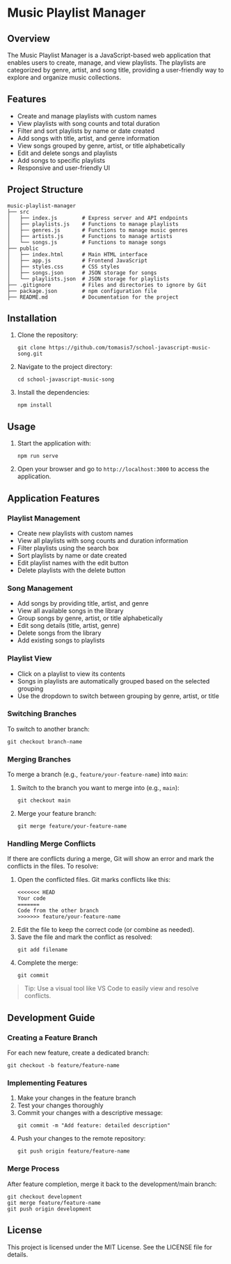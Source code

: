 # Music Playlist Manager

## Overview

The Music Playlist Manager is a JavaScript-based web application that enables users to create, manage, and view playlists. The playlists are categorized by genre, artist, and song title, providing a user-friendly way to explore and organize music collections.

## Features

- Create and manage playlists with custom names
- View playlists with song counts and total duration
- Filter and sort playlists by name or date created
- Add songs with title, artist, and genre information
- View songs grouped by genre, artist, or title alphabetically
- Edit and delete songs and playlists
- Add songs to specific playlists
- Responsive and user-friendly UI

## Project Structure

```
music-playlist-manager
├── src
│   ├── index.js        # Express server and API endpoints
│   ├── playlists.js    # Functions to manage playlists
│   ├── genres.js       # Functions to manage music genres
│   ├── artists.js      # Functions to manage artists
│   └── songs.js        # Functions to manage songs
├── public
│   ├── index.html      # Main HTML interface
│   ├── app.js          # Frontend JavaScript
│   ├── styles.css      # CSS styles
│   ├── songs.json      # JSON storage for songs
│   └── playlists.json  # JSON storage for playlists
├── .gitignore          # Files and directories to ignore by Git
├── package.json        # npm configuration file
├── README.md           # Documentation for the project
```

## Installation

1. Clone the repository:
   ```
   git clone https://github.com/tomasis7/school-javascript-music-song.git
   ```
2. Navigate to the project directory:
   ```
   cd school-javascript-music-song
   ```
3. Install the dependencies:
   ```
   npm install
   ```

## Usage

1. Start the application with:
   ```
   npm run serve
   ```
2. Open your browser and go to `http://localhost:3000` to access the application.

## Application Features

### Playlist Management

- Create new playlists with custom names
- View all playlists with song counts and duration information
- Filter playlists using the search box
- Sort playlists by name or date created
- Edit playlist names with the edit button
- Delete playlists with the delete button

### Song Management

- Add songs by providing title, artist, and genre
- View all available songs in the library
- Group songs by genre, artist, or title alphabetically
- Edit song details (title, artist, genre)
- Delete songs from the library
- Add existing songs to playlists

### Playlist View

- Click on a playlist to view its contents
- Songs in playlists are automatically grouped based on the selected grouping
- Use the dropdown to switch between grouping by genre, artist, or title

### Switching Branches

To switch to another branch:

```
git checkout branch-name
```

### Merging Branches

To merge a branch (e.g., `feature/your-feature-name`) into `main`:

1. Switch to the branch you want to merge into (e.g., `main`):
   ```
   git checkout main
   ```
2. Merge your feature branch:
   ```
   git merge feature/your-feature-name
   ```

### Handling Merge Conflicts

If there are conflicts during a merge, Git will show an error and mark the conflicts in the files. To resolve:

1. Open the conflicted files. Git marks conflicts like this:
   ```
   <<<<<<< HEAD
   Your code
   =======
   Code from the other branch
   >>>>>>> feature/your-feature-name
   ```
2. Edit the file to keep the correct code (or combine as needed).
3. Save the file and mark the conflict as resolved:
   ```
   git add filename
   ```
4. Complete the merge:
   ```
   git commit
   ```

> Tip: Use a visual tool like VS Code to easily view and resolve conflicts.

## Development Guide

### Creating a Feature Branch

For each new feature, create a dedicated branch:

```
git checkout -b feature/feature-name
```

### Implementing Features

1. Make your changes in the feature branch
2. Test your changes thoroughly
3. Commit your changes with a descriptive message:
   ```
   git commit -m "Add feature: detailed description"
   ```
4. Push your changes to the remote repository:
   ```
   git push origin feature/feature-name
   ```

### Merge Process

After feature completion, merge it back to the development/main branch:

```
git checkout development
git merge feature/feature-name
git push origin development
```

## License

This project is licensed under the MIT License. See the LICENSE file for details.
